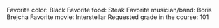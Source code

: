 Favorite color: Black
Favorite food: Steak
Favorite musician/band: Boris Brejcha 
Favorite movie: Interstellar
Requested grade in the course: 101 
